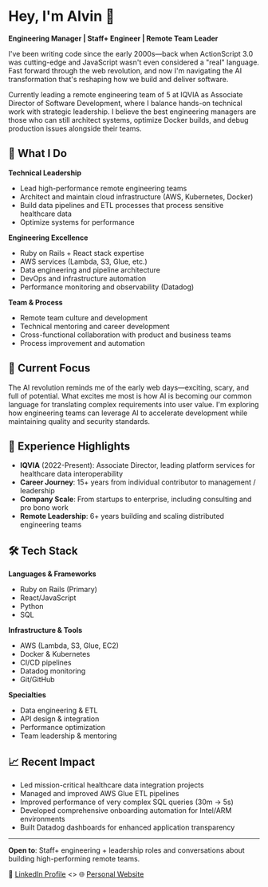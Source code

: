 # Hey, I'm Alvin 👋

**Engineering Manager | Staff+ Engineer | Remote Team Leader**

I've been writing code since the early 2000s—back when ActionScript 3.0 was cutting-edge and JavaScript wasn't even considered a "real" language. Fast forward through the web revolution, and now I'm navigating the AI transformation that's reshaping how we build and deliver software.

Currently leading a remote engineering team of 5 at IQVIA as Associate Director of Software Development, where I balance hands-on technical work with strategic leadership. I believe the best engineering managers are those who can still architect systems, optimize Docker builds, and debug production issues alongside their teams.

## 🚀 What I Do

**Technical Leadership**
- Lead high-performance remote engineering teams
- Architect and maintain cloud infrastructure (AWS, Kubernetes, Docker)
- Build data pipelines and ETL processes that process sensitive healthcare data
- Optimize systems for performance

**Engineering Excellence**
- Ruby on Rails + React stack expertise
- AWS services (Lambda, S3, Glue, etc.)
- Data engineering and pipeline architecture
- DevOps and infrastructure automation
- Performance monitoring and observability (Datadog)

**Team & Process**
- Remote team culture and development
- Technical mentoring and career development
- Cross-functional collaboration with product and business teams
- Process improvement and automation

## 🎯 Current Focus

The AI revolution reminds me of the early web days—exciting, scary, and full of potential. What excites me most is how AI is becoming our common language for translating complex requirements into user value. I'm exploring how engineering teams can leverage AI to accelerate development while maintaining quality and security standards.

## 💼 Experience Highlights

- **IQVIA** (2022-Present): Associate Director, leading platform services for healthcare data interoperability
- **Career Journey**: 15+ years from individual contributor to management / leadership
- **Company Scale**: From startups to enterprise, including consulting and pro bono work
- **Remote Leadership**: 6+ years building and scaling distributed engineering teams

## 🛠️ Tech Stack

**Languages & Frameworks**
- Ruby on Rails (Primary)
- React/JavaScript
- Python
- SQL

**Infrastructure & Tools**
- AWS (Lambda, S3, Glue, EC2)
- Docker & Kubernetes
- CI/CD pipelines
- Datadog monitoring
- Git/GitHub

**Specialties**
- Data engineering & ETL
- API design & integration
- Performance optimization
- Team leadership & mentoring

## 📈 Recent Impact

- Led mission-critical healthcare data integration projects
- Managed and improved AWS Glue ETL pipelines
- Improved performance of very complex SQL queries (30m -> 5s)
- Developed comprehensive onboarding automation for Intel/ARM environments
- Built Datadog dashboards for enhanced application transparency

---

**Open to**: Staff+ engineering + leadership roles and conversations about building high-performing remote teams.

💼 [LinkedIn Profile](https://www.linkedin.com/in/alvincrespo/) <> 🌐 [Personal Website](https://alvincrespo.com/)
